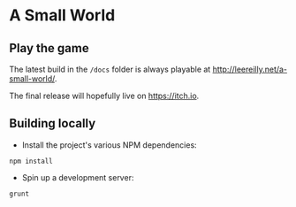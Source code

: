 # A Small World

## Play the game

The latest build in the `/docs` folder is always playable at http://leereilly.net/a-small-world/.

The final release will hopefully live on https://itch.io.

## Building locally

* Install the project's various NPM dependencies:

```
npm install
```

* Spin up a development server:

```
grunt
```
